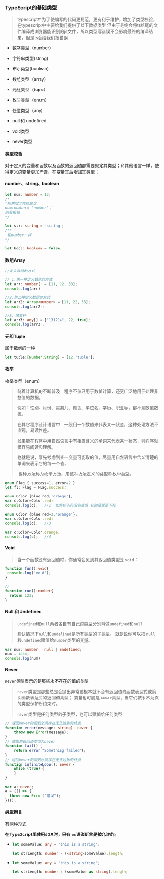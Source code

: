 
### TypeScript的基础类型

> typescript中为了使编写的代码更规范，更有利于维护，增加了类型校验，在typescript中主要给我们提供了以下数据类型
> 但由于最终会将ts结尾的文件编译成浏览器能识别的js文件，所以类型写错误不会影响最终的编译结果，但是ts会给我们报错误

+ 数字类型（number）

+ 字符串类型(string)

+ 布尔类型(boolean)

+ 数组类型（array）

+ 元组类型（tuple）

+ 枚举类型（enum）

  

+ 任意类型（any）

+ null 和 undefined

+ void类型

+ never类型



#### 类型校验

对于定义的变量和函数以及函数的返回值都需要规定其类型；和其他语言一样，使得定义的变量更加严谨，在变量其后增加其类型；

#### number、string、boolean

```ts
let num: number = 12;
/*
*如果定义的变量是
num:number= 'number'；
则会报错
*/

let str: string = 'string';
/**
 和number一样
*/

let bool: boolean = false;
```



#### 数组Array

```ts
//定义数组的方式

// 1.第一种定义数组的方式
let arr: number[] = [11, 22, 33];
console.log(arr);

//2.第二种定义数组的方式
let arr2: Array<number> = [11, 22, 33];
console.log(arr2);

//3、第三种
let arr3: any[] = ["131214", 22, true];
console.log(arr3);

```



#### 元组Tuple

属于数组的一种

```ts
let tuple:[Number,String] = [12,'tuple'];
```



#### 枚举

枚举类型（enum）

> ​    随着计算机的不断普及，程序不仅只用于数值计算，还更广泛地用于处理非数值的数据。
>
> ​    例如：性别、月份、星期几、颜色、单位名、学历、职业等，都不是数值数据。  
>
> ​    在其它程序设计语言中，一般用一个数值来代表某一状态，这种处理方法不直观，易读性差。
>
> ​    如果能在程序中用自然语言中有相应含义的单词来代表某一状态，则程序就很容易阅读和理解。
>
> ​    也就是说，事先考虑到某一变量可能取的值，尽量用自然语言中含义清楚的单词来表示它的每一个值，
>
> ​    这种方法称为枚举方法，用这种方法定义的类型称枚举类型。

```ts
enum Flag { success=1, error=2 }
let fl: Flag = FLag.success；

enum Color {blue,red,'orange'};
var c:Color=Color.red;
console.log(c);   //1  如果标识符没有赋值 它的值就是下标

enum Color {blue,red=3,'orange'};
var c:Color=Color.red;
console.log(c);   //3

var c:Color=Color.orange;
console.log(c);   //4
```



#### Void

> 当一个函数没有返回值时，你通常会见到其返回值类型是 `void`：

```ts
function fun():void{
 console.log('void');
}

//
function run():number{
  return 123;
}

```



#### Null 和 Undefined

> `undefined`和`null`两者各自有自己的类型分别叫做`undefined`和`null`
>
> 默认情况下`null`和`undefined`是所有类型的子类型。 就是说你可以把 `null`和`undefined`赋值给`number`类型的变量。

```ts
var num: number | null | undefined;
num = 1234;
console.log(num);
```



#### Never

`never`类型表示的是那些永不存在的值的类型

> `never`类型是那些总是会抛出异常或根本就不会有返回值的函数表达式或箭头函数表达式的返回值类型； 变量也可能是 `never`类型，当它们被永不为真的类型保护所约束时。
>
> `never`类型是任何类型的子类型，也可以赋值给任何类型

```typescript
// 返回never的函数必须存在无法达到的终点
function error(message: string): never {
    throw new Error(message);
}
// 推断的返回值类型为never
function fail() {
    return error("Something failed");
}
// 返回never的函数必须存在无法达到的终点
function infiniteLoop(): never {
    while (true) {
    }
}

var a: never;
a = (() => {
  throw new Error("错误");
})();
```



#### 类型断言

有两种形式

**在TypeScript里使用JSX时，只有 `as`语法断言是被允许的。**

+ ```typescript
  let someValue: any = "this is a string";
  
  let strLength: number = (<string>someValue).length;
  ```

+ ```ts
  let someValue: any = "this is a string";
  
  let strLength: number = (someValue as string).length;
  ```

  